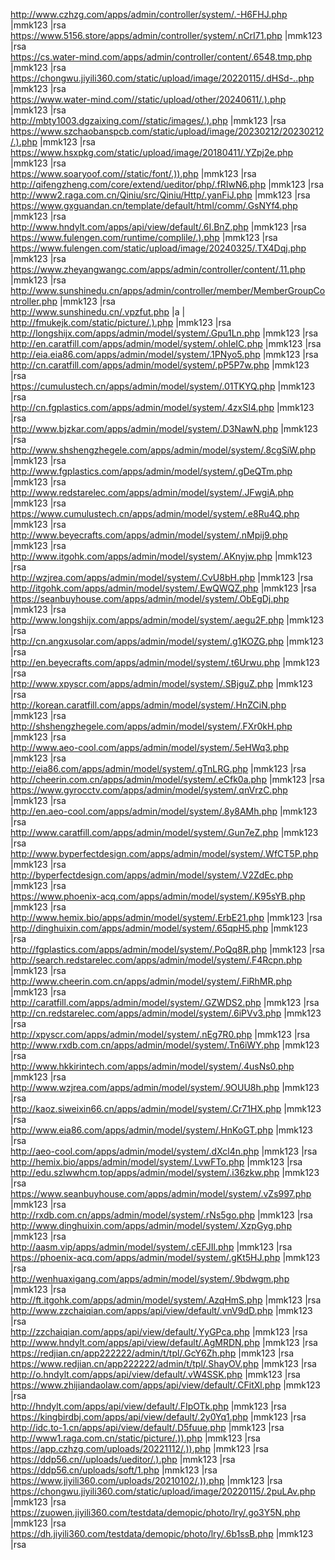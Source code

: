 http://www.czhzg.com/apps/admin/controller/system/.-H6FHJ.php |mmk123 |rsa  
https://www.5156.store/apps/admin/controller/system/.nCrI71.php |mmk123 |rsa  
https://cs.water-mind.com/apps/admin/controller/content/.6548.tmp.php |mmk123 |rsa  
https://chongwu.jiyili360.com/static/upload/image/20220115/.dHSd-..php |mmk123 |rsa  
https://www.water-mind.com//static/upload/other/20240611/.).php |mmk123 |rsa  
http://mbty1003.dgzaixing.com//static/images/.).php |mmk123 |rsa  
https://www.szchaobanspcb.com/static/upload/image/20230212/20230212/.).php |mmk123 |rsa  
https://www.hsxpkg.com/static/upload/image/20180411/.YZpj2e.php |mmk123 |rsa  
https://www.soaryoof.com//static/font/.)).php |mmk123 |rsa  
http://qifengzheng.com/core/extend/ueditor/php/.fRIwN6.php |mmk123 |rsa  
http://www2.raga.com.cn/Qiniu/src/Qiniu/Http/.yanFiJ.php |mmk123 |rsa  
https://www.gxguandan.cn/template/default/html/comm/.GsNYf4.php |mmk123 |rsa  
http://www.hndylt.com/apps/api/view/default/.6I.BnZ.php |mmk123 |rsa  
https://www.fulengen.com/runtime/complile/.).php |mmk123 |rsa  
https://www.fulengen.com/static/upload/image/20240325/.TX4Dqj.php |mmk123 |rsa  
https://www.zheyangwangc.com/apps/admin/controller/content/.11.php |mmk123 |rsa  
http://www.sunshinedu.cn/apps/admin/controller/member/MemberGroupController.php |mmk123 |rsa  
http://www.sunshinedu.cn/.vpzfut.php |a |  
http://fmukejk.com/static/picture/.).php |mmk123 |rsa  
http://longshijx.com/apps/admin/model/system/.Gpu1Ln.php |mmk123 |rsa  
http://en.caratfill.com/apps/admin/model/system/.ohIeIC.php |mmk123 |rsa  
http://eia.eia86.com/apps/admin/model/system/.1PNyo5.php |mmk123 |rsa  
http://cn.caratfill.com/apps/admin/model/system/.pP5P7w.php |mmk123 |rsa  
https://cumulustech.cn/apps/admin/model/system/.01TKYQ.php |mmk123 |rsa  
http://cn.fgplastics.com/apps/admin/model/system/.4zxSI4.php |mmk123 |rsa  
http://www.bjzkar.com/apps/admin/model/system/.D3NawN.php |mmk123 |rsa  
http://www.shshengzhegele.com/apps/admin/model/system/.8cgSiW.php |mmk123 |rsa  
http://www.fgplastics.com/apps/admin/model/system/.gDeQTm.php |mmk123 |rsa  
http://www.redstarelec.com/apps/admin/model/system/.JFwgiA.php |mmk123 |rsa  
https://www.cumulustech.cn/apps/admin/model/system/.e8Ru4Q.php |mmk123 |rsa  
http://www.beyecrafts.com/apps/admin/model/system/.nMpij9.php |mmk123 |rsa  
http://www.itgohk.com/apps/admin/model/system/.AKnyjw.php |mmk123 |rsa  
http://wzjrea.com/apps/admin/model/system/.CvU8bH.php |mmk123 |rsa  
http://itgohk.com/apps/admin/model/system/.EwQWQZ.php |mmk123 |rsa  
https://seanbuyhouse.com/apps/admin/model/system/.ObEgDj.php |mmk123 |rsa  
http://www.longshijx.com/apps/admin/model/system/.aegu2F.php |mmk123 |rsa  
http://cn.angxusolar.com/apps/admin/model/system/.g1KOZG.php |mmk123 |rsa  
http://en.beyecrafts.com/apps/admin/model/system/.t6Urwu.php |mmk123 |rsa  
http://www.xpyscr.com/apps/admin/model/system/.SBjguZ.php |mmk123 |rsa  
http://korean.caratfill.com/apps/admin/model/system/.HnZCiN.php |mmk123 |rsa  
http://shshengzhegele.com/apps/admin/model/system/.FXr0kH.php |mmk123 |rsa  
http://www.aeo-cool.com/apps/admin/model/system/.5eHWq3.php |mmk123 |rsa  
http://eia86.com/apps/admin/model/system/.gTnLRG.php |mmk123 |rsa  
http://cheerin.com.cn/apps/admin/model/system/.eCfk0a.php |mmk123 |rsa  
https://www.gyrocctv.com/apps/admin/model/system/.qnVrzC.php |mmk123 |rsa  
http://en.aeo-cool.com/apps/admin/model/system/.8y8AMh.php |mmk123 |rsa  
http://www.caratfill.com/apps/admin/model/system/.Gun7eZ.php |mmk123 |rsa  
http://www.byperfectdesign.com/apps/admin/model/system/.WfCT5P.php |mmk123 |rsa  
http://byperfectdesign.com/apps/admin/model/system/.V2ZdEc.php |mmk123 |rsa  
https://www.phoenix-acq.com/apps/admin/model/system/.K95sYB.php |mmk123 |rsa  
http://www.hemix.bio/apps/admin/model/system/.ErbE21.php |mmk123 |rsa  
http://dinghuixin.com/apps/admin/model/system/.65qpH5.php |mmk123 |rsa  
http://fgplastics.com/apps/admin/model/system/.PoQq8R.php |mmk123 |rsa  
http://search.redstarelec.com/apps/admin/model/system/.F4Rcpn.php |mmk123 |rsa  
http://www.cheerin.com.cn/apps/admin/model/system/.FiRhMR.php |mmk123 |rsa  
http://caratfill.com/apps/admin/model/system/.GZWDS2.php |mmk123 |rsa  
http://cn.redstarelec.com/apps/admin/model/system/.6iPVv3.php |mmk123 |rsa  
http://xpyscr.com/apps/admin/model/system/.nEg7R0.php |mmk123 |rsa  
http://www.rxdb.com.cn/apps/admin/model/system/.Tn6iWY.php |mmk123 |rsa  
http://www.hkkirintech.com/apps/admin/model/system/.4usNs0.php |mmk123 |rsa  
http://www.wzjrea.com/apps/admin/model/system/.9OUU8h.php |mmk123 |rsa  
http://kaoz.siweixin66.cn/apps/admin/model/system/.Cr71HX.php |mmk123 |rsa  
http://www.eia86.com/apps/admin/model/system/.HnKoGT.php |mmk123 |rsa  
http://aeo-cool.com/apps/admin/model/system/.dXcl4n.php |mmk123 |rsa  
http://hemix.bio/apps/admin/model/system/.LvwFTo.php |mmk123 |rsa  
http://edu.szlwwhcm.top/apps/admin/model/system/.i36zkw.php |mmk123 |rsa  
https://www.seanbuyhouse.com/apps/admin/model/system/.vZs997.php |mmk123 |rsa  
http://rxdb.com.cn/apps/admin/model/system/.rNs5go.php |mmk123 |rsa  
http://www.dinghuixin.com/apps/admin/model/system/.XzpGyg.php |mmk123 |rsa  
http://aasm.vip/apps/admin/model/system/.cEFJIl.php |mmk123 |rsa  
https://phoenix-acq.com/apps/admin/model/system/.gKt5HJ.php |mmk123 |rsa  
http://wenhuaxigang.com/apps/admin/model/system/.9bdwgm.php |mmk123 |rsa  
http://ft.itgohk.com/apps/admin/model/system/.AzqHmS.php |mmk123 |rsa  
http://www.zzchaiqian.com/apps/api/view/default/.vnV9dD.php |mmk123 |rsa  
http://zzchaiqian.com/apps/api/view/default/.YyGPca.php |mmk123 |rsa  
http://www.hndylt.com/apps/api/view/default/.AgMRDN.php |mmk123 |rsa  
https://redjian.cn/app222222/admin/t/tpl/.GcY6Zh.php |mmk123 |rsa  
https://www.redjian.cn/app222222/admin/t/tpl/.ShayOV.php |mmk123 |rsa  
http://o.hndylt.com/apps/api/view/default/.vW4SSK.php |mmk123 |rsa  
https://www.zhijiandaolaw.com/apps/api/view/default/.CFitXl.php |mmk123 |rsa  
http://hndylt.com/apps/api/view/default/.FIpOTk.php |mmk123 |rsa  
https://kingbirdbj.com/apps/api/view/default/.2y0Yq1.php |mmk123 |rsa  
http://idc.to-1.cn/apps/api/view/default/.D5fuue.php |mmk123 |rsa  
http://www1.raga.com.cn/static/picture/.)).php |mmk123 |rsa  
https://app.czhzg.com/uploads/20221112/.)).php |mmk123 |rsa  
https://ddp56.cn//uploads/ueditor/.).php |mmk123 |rsa  
https://ddp56.cn/uploads/soft/1.php |mmk123 |rsa  
https://www.jiyili360.com/uploads/20210102/.)).php |mmk123 |rsa  
https://chongwu.jiyili360.com/static/upload/image/20220115/.2puLAv.php |mmk123 |rsa  
https://zuowen.jiyili360.com/testdata/demopic/photo/lry/.go3Y5N.php |mmk123 |rsa  
https://dh.jiyili360.com/testdata/demopic/photo/lry/.6b1ssB.php |mmk123 |rsa  